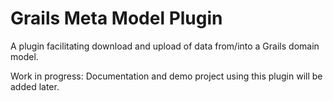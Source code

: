 # Grails Meta Model Plugin

A plugin facilitating download and upload of data from/into a Grails domain model.

Work in progress: Documentation and demo project using this plugin will be added later.
